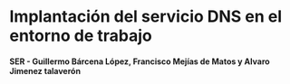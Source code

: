 # **Implantación del servicio DNS en el entorno de trabajo**
#### **SER - Guillermo Bárcena López, Francisco Mejías de Matos y Alvaro Jimenez talaverón**
 
